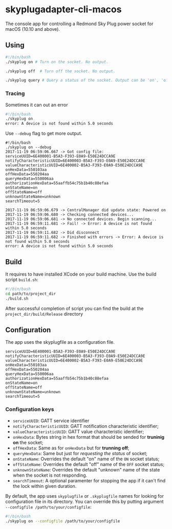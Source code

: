 # skyplugadapter-cli-macos
The console app for controlling a Redmond Sky Plug power socket for macOS (10.10 and above).

## Using
```sh
#!/bin/bash
./skyplug on # Turn on the socket. No output.

./skyplug off  # Turn off the socket. No output.

./skyplug query # Query a status of the socket. Output can be 'on', 'off' or 'unknown'
```
### Tracing
 Sometimes it can out an error
```sh
#!/bin/bash
./skyplug on
error: A device is not found within 5.0 seconds
```

Use `--debug` flag to get more output.
```
#!/bin/bash
./skyplug on --debug
2017-11-19 06:59:06.667 -> Got config file:
serviceUUID=6E400001-B5A3-F393-E0A9-E50E24DCCA9E
notifyCharacteristicUUID=6E400003-B5A3-F393-E0A9-E50E24DCCA9E
valueCharacteristicUUID=6E400002-B5A3-F393-E0A9-E50E24DCCA9E
onHexData=550103aa
offHexData=550204aa
queryHexData=550006aa
authorizationHexData=55aaffb54c75b1b40c88efaa
onStateName=on
offStateName=off
unknownStateName=unknown
searchTimeout=5

2017-11-19 06:59:06.679 -> CentralManager did update state: Powered on
2017-11-19 06:59:06.680 -> Checking connected devices...
2017-11-19 06:59:06.681 -> No connected devices. Begin scanning...
2017-11-19 06:59:11.681 -> Fail! -> Error: A device is not found within 5.0 seconds
2017-11-19 06:59:11.682 -> Did disconnect
2017-11-19 06:59:11.682 -> Finished with errors -> Error: A device is not found within 5.0 seconds
error: A device is not found within 5.0 seconds
```
## Build
It requires to have installed XCode on your build machine.
Use the build script `build.sh`:
```sh
#!/bin/bash
cd path/to/project_dir
./build.sh
```
After successful completion of script you can find the build at the `project_dir/build/Release` directory

## Configuration
The app uses the skyplugfile as a configuration file.
```
serviceUUID=6E400001-B5A3-F393-E0A9-E50E24DCCA9E
notifyCharacteristicUUID=6E400003-B5A3-F393-E0A9-E50E24DCCA9E
valueCharacteristicUUID=6E400002-B5A3-F393-E0A9-E50E24DCCA9E
onHexData=550103aa
offHexData=550204aa
queryHexData=550006aa
authorizationHexData=55aaffb54c75b1b40c88efaa
onStateName=on
offStateName=off
unknownStateName=unknown
searchTimeout=5
```
### Configuration keys
* `serviceUUID`: GATT service identifier
* `notifyCharacteristicUUID`:  GATT notification characteristic identifier;
* `valueCharacteristicUUID`: GATT value characteristic identifier;
* `onHexData`: Bytes string in hex format that should be sended for **truninig on** the socket;
* `offHexData`: Same as for `onHexData` but for **trunning off**;
* `queryHexData`: Same but just for *requesting the status* of socket;
* `onStateName`: Overrides the default "on" name of the `ON` socket status;
* `offStateName`: Overrides the default "off" name of the `OFF` socket status;
* `unknownStateName`: Overrides the default "unknown" name of the state when the socket is not responding.
* `searchTimeout`: A optional paramenter for stopping the app if it can't find the lock within given duration.

By default, the app uses `skyplugfile` or `.skyplugfile` names for looking for configuration file in its directory.
You can override this by putting argument `--configfile /path/to/your/configfile`:
```sh
#!/bin/bash
./skyplug on --configfile /path/to/your/configfile
```
